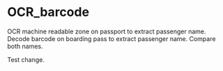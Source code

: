 # OCR_barcode

OCR machine readable zone on passport to extract passenger name.
Decode barcode on boarding pass to extract passenger name.
Compare both names.

Test change.
